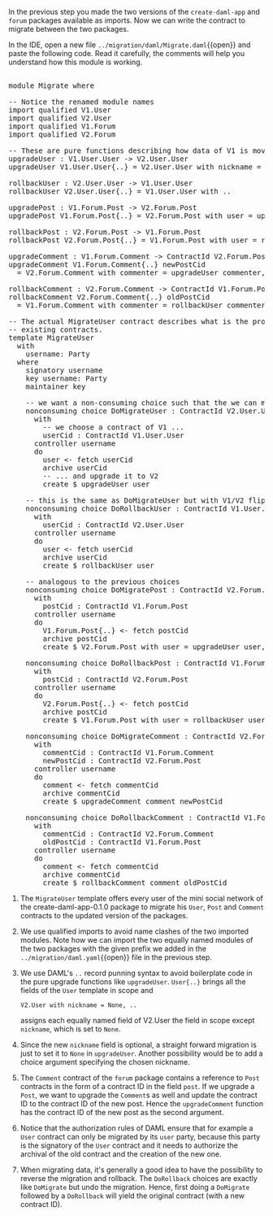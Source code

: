 In the previous step you made the two versions of the `create-daml-app` and `forum` packages
available as imports.  Now we can write the contract to migrate between the two packages.

In the IDE, open a new file `../migration/daml/Migrate.daml`{{open}} and paste the following code.
Read it carefully, the comments will help you understand how this module is working.

<pre class="file" data-filename="../migration/daml/Migrate.daml" data-target="append">

module Migrate where

-- Notice the renamed module names
import qualified V1.User
import qualified V2.User
import qualified V1.Forum
import qualified V2.Forum

-- These are pure functions describing how data of V1 is moved to V2 and back.
upgradeUser : V1.User.User -> V2.User.User
upgradeUser V1.User.User{..} = V2.User.User with nickname = None, ..

rollbackUser : V2.User.User -> V1.User.User
rollbackUser V2.User.User{..} = V1.User.User with ..

upgradePost : V1.Forum.Post -> V2.Forum.Post
upgradePost V1.Forum.Post{..} = V2.Forum.Post with user = upgradeUser user, ..

rollbackPost : V2.Forum.Post -> V1.Forum.Post
rollbackPost V2.Forum.Post{..} = V1.Forum.Post with user = rollbackUser user, ..

upgradeComment : V1.Forum.Comment -> ContractId V2.Forum.Post -> V2.Forum.Comment
upgradeComment V1.Forum.Comment{..} newPostCid
  = V2.Forum.Comment with commenter = upgradeUser commenter, post = newPostCid, ..

rollbackComment : V2.Forum.Comment -> ContractId V1.Forum.Post -> V1.Forum.Comment
rollbackComment V2.Forum.Comment{..} oldPostCid
  = V1.Forum.Comment with commenter = rollbackUser commenter, post = oldPostCid, ..

-- The actual MigrateUser contract describes what is the procedure and authorization to upgrade
-- existing contracts.
template MigrateUser
  with
    username: Party
  where
    signatory username
    key username: Party
    maintainer key

    -- we want a non-consuming choice such that the we can migrate/rollback more contracts.
    nonconsuming choice DoMigrateUser : ContractId V2.User.User
      with
        -- we choose a contract of V1 ...
        userCid : ContractId V1.User.User
      controller username
      do
        user <- fetch userCid
        archive userCid
        -- ... and upgrade it to V2
        create $ upgradeUser user

    -- this is the same as DoMigrateUser but with V1/V2 flipped.
    nonconsuming choice DoRollbackUser : ContractId V1.User.User
      with
        userCid : ContractId V2.User.User
      controller username
      do
        user <- fetch userCid
        archive userCid
        create $ rollbackUser user

    -- analogous to the previous choices
    nonconsuming choice DoMigratePost : ContractId V2.Forum.Post
      with
        postCid : ContractId V1.Forum.Post
      controller username
      do
        V1.Forum.Post{..} <- fetch postCid
        archive postCid
        create $ V2.Forum.Post with user = upgradeUser user, ..

    nonconsuming choice DoRollbackPost : ContractId V1.Forum.Post
      with
        postCid : ContractId V2.Forum.Post
      controller username
      do
        V2.Forum.Post{..} <- fetch postCid
        archive postCid
        create $ V1.Forum.Post with user = rollbackUser user, ..

    nonconsuming choice DoMigrateComment : ContractId V2.Forum.Comment
      with
        commentCid : ContractId V1.Forum.Comment
        newPostCid : ContractId V2.Forum.Post
      controller username
      do
        comment <- fetch commentCid
        archive commentCid
        create $ upgradeComment comment newPostCid

    nonconsuming choice DoRollbackComment : ContractId V1.Forum.Comment
      with
        commentCid : ContractId V2.Forum.Comment
        oldPostCid : ContractId V1.Forum.Post
      controller username
      do
        comment <- fetch commentCid
        archive commentCid
        create $ rollbackComment comment oldPostCid
</pre>

1. The `MigrateUser` template offers every user of the mini social network of the
   create-daml-app-0.1.0 package to migrate his `User`, `Post` and `Comment` contracts to the
   updated version of the packages.
1. We use qualified imports to avoid name clashes of the two imported modules. Note how we can
   import the two equally named modules of the two packages with the given prefix we added in the
   `../migration/daml.yaml`{{open}} file in the previous step.
1. We use DAML's `..` record punning syntax to avoid boilerplate code in the pure upgrade functions
   like `upgradeUser`. `User{..}` brings all the fields of the `User` template in scope and 

   ```
   V2.User with nickname = None, ..
   ``` 

   assigns each equally named field of V2.User the field in scope except `nickname`, which is
   set to `None`.
1. Since the new `nickname` field is optional, a straight forward migration is just to set it to
   `None` in `upgradeUser`. Another possibility would be to add a choice argument specifying the
   chosen nickname.
1. The `Comment` contract of the `forum` package contains a reference to `Post` contracts in
   the form of a contract ID in the field `post`. If we upgrade a `Post`, we want to upgrade the
   `Comment`s as well and update the contract ID to the contract ID of the new post. Hence the
   `upgradeComment` function has the contract ID of the new post as the second argument.
1. Notice that the authorization rules of DAML ensure that for example a `User` contract can only
   be migrated by its `user` party, because this party is the signatory of the `User` contract and
   it needs to authorize the archival of the old contract and the creation of the new one.
1. When migrating data, it's generally a good idea to have the possibility to reverse the migration
   and rollback. The `DoRollback` choices are exactly like `DoMigrate` but undo the migration.
   Hence, first doing a `DoMigrate` followed by a `DoRollback` will yield the original contract
   (with a new contract ID).
